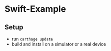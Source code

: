 # Swift-Example

## Setup

* run `carthage update`
* build and install on a simulator or a real device
